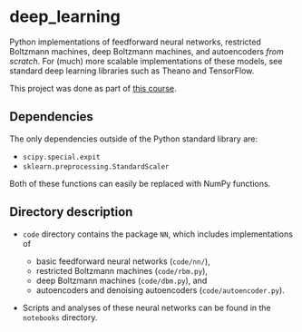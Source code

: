 # deep_learning

Python implementations of feedforward neural networks, restricted Boltzmann machines, deep Boltzmann machines, and autoencoders _from scratch_. For (much) more scalable implementations of these models, see standard deep learning libraries such as Theano and TensorFlow. 

This project was done as part of [this course](http://www.cs.cmu.edu/~rsalakhu/10807_2016/).

## Dependencies

The only dependencies outside of the Python standard library are:

* `scipy.special.expit`
* `sklearn.preprocessing.StandardScaler`

Both of these functions can easily be replaced with NumPy functions.

## Directory description

* `code` directory contains the package `NN`, which includes implementations of 
    * basic feedforward neural networks (`code/nn/`),
    * restricted Boltzmann machines (`code/rbm.py`), 
    * deep Boltzmann machines (`code/dbm.py`), and
    * autoencoders and denoising autoencoders (`code/autoencoder.py`).

* Scripts and analyses of these neural networks can be found in the `notebooks` directory. 
